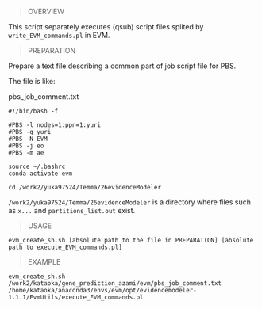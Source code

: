 > OVERVIEW

This script separately executes (qsub) script files splited by `write_EVM_commands.pl` in EVM.  

> PREPARATION

Prepare a text file describing a common part of job script file for PBS.  

The file is like:

pbs_job_comment.txt  
```
#!/bin/bash -f

#PBS -l nodes=1:ppn=1:yuri
#PBS -q yuri
#PBS -N EVM
#PBS -j eo
#PBS -m ae

source ~/.bashrc
conda activate evm

cd /work2/yuka97524/Temma/26evidenceModeler

```

`/work2/yuka97524/Temma/26evidenceModeler` is a directory where files such as `x...` and `partitions_list.out` exist.  

> USAGE

```
evm_create_sh.sh [absolute path to the file in PREPARATION] [absolute path to execute_EVM_commands.pl]
```

> EXAMPLE
```
evm_create_sh.sh /work2/kataoka/gene_prediction_azami/evm/pbs_job_comment.txt /home/kataoka/anaconda3/envs/evm/opt/evidencemodeler-1.1.1/EvmUtils/execute_EVM_commands.pl
```
